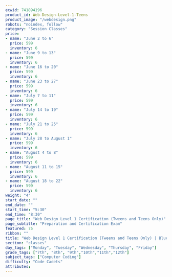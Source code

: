 ```yaml
---
ecwid: 741894196
product_id: Web-Design-Level-1-Teens
product_image: "/webdesign.png"
robots: "noindex, follow"
category: "Session Classes"
price:
- name: "June 2 to 6"
  price: 599
  inventory: 6
- name: "June 9 to 13"
  price: 599
  inventory: 6
- name: "June 16 to 20"
  price: 599
  inventory: 6
- name: "June 23 to 27"
  price: 599
  inventory: 6
- name: "July 7 to 11"
  price: 599
  inventory: 6
- name: "July 14 to 19"
  price: 599
  inventory: 6
- name: "July 21 to 25"
  price: 599
  inventory: 6
- name: "July 28 to August 1"
  price: 599
  inventory: 6
- name: "August 4 to 8"
  price: 599
  inventory: 6
- name: "August 11 to 15"
  price: 599
  inventory: 6
- name: "August 18 to 22"
  price: 599
  inventory: 6
weight: "4"
start_date: ""
end_date: ""
start_time: "5:30"
end_time: "8:30"
page_title: "Web Design Level 1 Certification (Tweens and Teens Only)"
page_subtitle: "Preparation and Certification Exam"
featured: 75
ribbon: ""
title: "Web Design Level 1 Certification (Tweens and Teens Only) | Blue Ridge Boost"
section: "classes"
day_tags: ["Monday", "Tuesday", "Wednesday", "Thursday", "Friday"]
grade_tags: ["7th", "8th", "9th","10th","11th","12th"]
subject_tags: ["Computer Coding"]
difficulty: "Code Cadets"
attributes:
---
```

<script type="application/ld+json">
        {
            "@context": "https://schema.org",
            "@type": "Course",
            "name": "Web Design Level 1 Certification (Tweens and Teens Only)",
            "description": "Web Design Level 1 Certification (Tweens and Teens Only) - Preparation and Certification Exam",
            "provider": {
            "@type": "Organization",
            "name": "Blue Ridge Boost",
            "url": "https://blueridgeboost.com"
            },
            "offers": {
            "@type": "Offer",
            "price": "599",
            "priceCurrency": "USD",
            "availability": "https://schema.org/InStock",
            "url": "https://blueridgeboost.com/classes/"
            }
        }
        </script>
